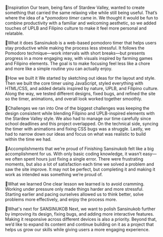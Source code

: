 🌱Inspiration
Our team, being fans of Stardew Valley, wanted to create something that carried the same relaxing vibe while still being useful. That’s where the idea of a **pomodoro timer* came in. We thought it would be fun to combine productivity with a familiar and welcoming aesthetic, so we added touches of UPLB and Filipino culture to make it feel more personal and relatable.

🌱What it does
Sansinukob is a web-based pomodoro timer that helps users stay productive while making the process less stressful. It follows the Pomodoro technique—work intervals with short breaks—but presents progress in a more engaging way, with visuals inspired by farming games and Filipino elements. The goal is to make focusing feel less like a chore and more like a simple routine you can actually enjoy.

🌱How we built it
We started by sketching out ideas for the layout and style. Then we built the core timer using JavaScript, styled everything with HTML/CSS, and added details inspired by nature, UPLB, and Filipino culture. Along the way, we tested different designs, fixed bugs, and refined the site so the timer, animations, and overall look worked together smoothly.

🌱Challenges we ran into
One of the biggest challenges was keeping the design consistent while blending Filipino and UPLB-inspired elements with the Stardew Valley style. We also had to manage our time carefully since school deadlines and this project overlapped. On the technical side, syncing the timer with animations and fixing CSS bugs was a struggle. Lastly, we had to narrow down our ideas and focus on what was realistic to build within the time we had.

🌱Accomplishments that we're proud of
Finishing Sansinukob felt like a big accomplishment for us. With only basic coding knowledge, it wasn’t easy—we often spent hours just fixing a single error. There were frustrating moments, but also a lot of satisfaction each time we solved a problem and saw the site improve. It may not be perfect, but completing it and making it work as intended was something we’re proud of.

🌱What we learned
One clear lesson we learned is to avoid cramming. Working under pressure only made things harder and more stressful. Starting earlier and pacing ourselves allowed us to think better, solve problems more effectively, and enjoy the process more.

🌱What's next for SANSINUKOB
Next, we want to polish Sansinukob further by improving its design, fixing bugs, and adding more interactive features. Making it responsive across different devices is also a priority. Beyond that, we’d like to expand its content and continue building on it as a project that helps us grow our skills while giving users a more engaging experience.
